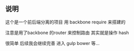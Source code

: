 ## 说明
这个是一个前后端分离的项目 用 backbone require 来搭建的

注意是用了backbone 的router 来控制路由   其实就是操作 hash 

很简单 后续我会继续完善 进入 gulp bower 等...